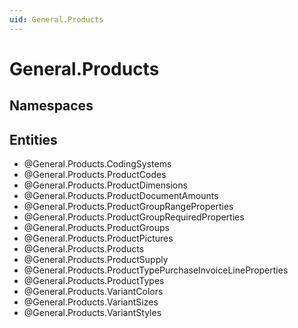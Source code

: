 ```yaml
---
uid: General.Products
---
```

# General.Products

## Namespaces

## Entities
- @General.Products.CodingSystems  
- @General.Products.ProductCodes  
- @General.Products.ProductDimensions  
- @General.Products.ProductDocumentAmounts  
- @General.Products.ProductGroupRangeProperties  
- @General.Products.ProductGroupRequiredProperties  
- @General.Products.ProductGroups  
- @General.Products.ProductPictures  
- @General.Products.Products  
- @General.Products.ProductSupply  
- @General.Products.ProductTypePurchaseInvoiceLineProperties  
- @General.Products.ProductTypes  
- @General.Products.VariantColors  
- @General.Products.VariantSizes  
- @General.Products.VariantStyles  

